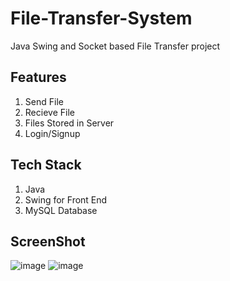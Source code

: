 # File-Transfer-System
Java Swing and Socket based File Transfer project 

## Features
1. Send File
2. Recieve File
3. Files Stored in Server
4. Login/Signup

## Tech Stack
1. Java
2. Swing for Front End
3. MySQL Database

## ScreenShot

![image](https://github.com/SwarupVishwas18/File-Transfer-System/assets/91014156/bf0e3048-7d16-49ad-b939-4901f698e835)
![image](https://github.com/SwarupVishwas18/File-Transfer-System/assets/91014156/a7e75f7a-005c-4df9-b6b0-d118bc32748d)
